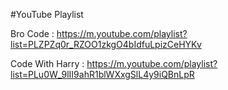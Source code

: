 
#YouTube Playlist

Bro Code : 
https://m.youtube.com/playlist?list=PLZPZq0r_RZOO1zkgO4bIdfuLpizCeHYKv

Code With Harry : 
https://m.youtube.com/playlist?list=PLu0W_9lII9ahR1blWXxgSlL4y9iQBnLpR
